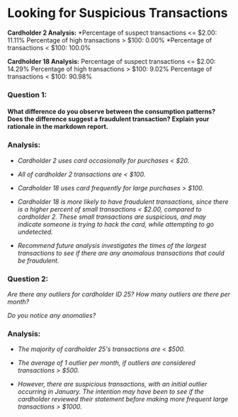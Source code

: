 # Looking for Suspicious Transactions


**Cardholder 2 Analysis:**
*Percentage of suspect transactions <= $2.00: 11.11%
Percentage of high transactions > $100: 0.00%
*Percentage of transactions < $100: 100.0%

**Cardholder 18 Analysis:**
Percentage of suspect transactions <= $2.00: 14.29%
Percentage of high transactions > $100: 9.02%
Percentage of transactions < $100: 90.98%

### Question 1:

#### What difference do you observe between the consumption patterns? Does the difference suggest a fraudulent transaction? Explain your rationale in the markdown report.

### Analysis:

* *Cardholder 2 uses card occasionally for purchases < $20.*

* *All of cardholder 2 transactions are < $100.*

* *Cardholder 18 uses card frequently for large purchases > $100.*

* *Cardholder 18 is more likely to have fraudulent transactions, since there is a higher percent of small transactions < $2.00, compared to cardholder 2. These small transactions are suspicious, and may indicate someone is trying to hack the card, while attempting to go undetected.*

* *Recommend future analysis investigates the times of the largest transactions to see if there are any anomalous transactions that could be fraudulent.*

### Question 2:

*Are there any outliers for cardholder ID 25? How many outliers are there per month?*

*Do you notice any anomalies?*

### Analysis:

* *The majority of cardholder 25's transactions are < $500.*

* *The average of 1 outlier per month, if outliers are considered transactions > $500.*

* *However, there are suspicious transactions, with an initial outlier occurring in January. The intention may have been to see if the cardholder reviewed their statement before making more frequent large transactions > $1000.*






